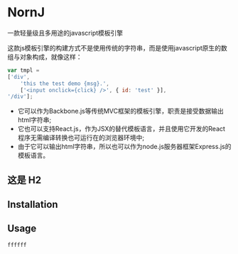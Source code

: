 # NornJ
一款轻量级且多用途的javascript模板引擎

这款js模板引擎的构建方式不是使用传统的字符串，而是使用javascript原生的数组与对象构成，就像这样：
```js
var tmpl =
['div',
    'this the test demo {msg}.',
    ['<input onclick={click} />', { id: 'test' }],
'/div'];
```

* 它可以作为Backbone.js等传统MVC框架的模板引擎，职责是接受数据输出html字符串;
* 它也可以支持React.js，作为JSX的替代模板语言，并且使用它开发的React程序无需编译转换也可运行在的浏览器环境中;
* 由于它可以输出html字符串，所以也可以作为node.js服务器框架Express.js的模板语言。

## 这是 H2



## Installation

## Usage

```js
ffffff
```
